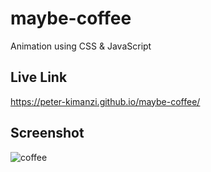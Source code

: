 # maybe-coffee
Animation using CSS &amp; JavaScript

## Live Link

https://peter-kimanzi.github.io/maybe-coffee/


## Screenshot

![coffee](https://user-images.githubusercontent.com/71552773/206434448-32a04880-44f9-403c-bc54-249664c02940.PNG)
